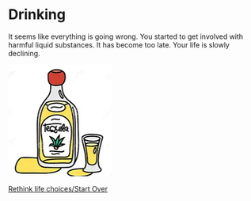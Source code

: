 # Drinking

It seems like everything is going wrong. You started to get involved with harmful liquid substances. It has become too late. Your life is slowly declining.

![Drinking](../images/drinking1.png)

[Rethink life choices/Start Over](../alarm-ring.md)
